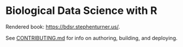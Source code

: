 # Biological Data Science with R

Rendered book: <https://bdsr.stephenturner.us/>.

See [CONTRIBUTING.md](CONTRIBUTING.md) for info on authoring, building, and deploying.
